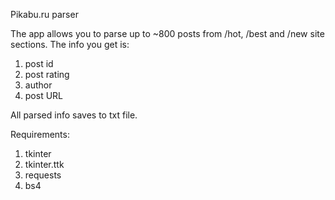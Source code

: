 Pikabu.ru parser

The app allows you to parse up to ~800 posts from /hot, /best and /new site sections.
The info you get is:
  1) post id
  2) post rating
  3) author
  4) post URL
 
All parsed info saves to txt file.
  
 Requirements:
  1) tkinter
  2) tkinter.ttk
  3) requests
  4) bs4
